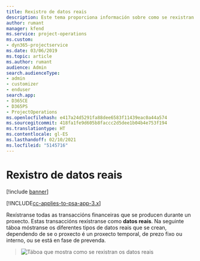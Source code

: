 ```yaml
---
title: Rexistro de datos reais
description: Este tema proporciona información sobre como se rexistran os datos reais.
author: rumant
manager: kfend
ms.service: project-operations
ms.custom:
- dyn365-projectservice
ms.date: 03/06/2019
ms.topic: article
ms.author: rumant
audience: Admin
search.audienceType:
- admin
- customizer
- enduser
search.app:
- D365CE
- D365PS
- ProjectOperations
ms.openlocfilehash: e417a24d5291fa88dee6583f11439eac0a44a574
ms.sourcegitcommit: 418fa1fe9d605b8faccc2d5dee1b04b4e753f194
ms.translationtype: HT
ms.contentlocale: gl-ES
ms.lasthandoff: 02/10/2021
ms.locfileid: "5145716"
---
```

# <a name="recording-actuals"></a>Rexistro de datos reais 

[!include [banner](../includes/psa-now-project-operations.md)]

[!INCLUDE[cc-applies-to-psa-app-3.x](../includes/cc-applies-to-psa-app-3x.md)]

Rexístranse todas as transaccións financeiras que se producen durante un proxecto. Estas transaccións rexístranse como **datos reais**. Na seguinte táboa móstranse os diferentes tipos de datos reais que se crean, dependendo de se o proxecto é un proxecto temporal, de prezo fixo ou interno, ou se está en fase de prevenda.

> ![Táboa que mostra como se rexistran os datos reais](media/advanced-table2.png)
